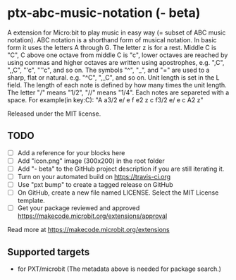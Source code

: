 # ptx-abc-music-notation (- beta)

A extension for Micro:bit to play music in easy way (= subset of ABC music notation).
ABC notation is a shorthand form of musical notation. In basic form it uses the letters A through G. The letter z is for a rest. Middle C is "C", C above one octave from middle C is "c", lower octaves are reached by using commas and higher octaves are written using apostrophes, e.g. ",C",  ",,C", "'c", "''c", and so on. The symbols "^", "_", and "=" are used to a sharp, flat or natural. e.g. "^C", ",_C", and so on. Unit length is set in the L field. The length of each note is defined by how many times the unit length. The letter "/" means "1/2", "//" means "1/4". Each notes are separeted with a space. 
For example(in key:C):
"A a3/2 e/ e f e2 z c f3/2 e/ e c A2 z"


Released under the MIT license.


## TODO

- [ ] Add a reference for your blocks here
- [ ] Add "icon.png" image (300x200) in the root folder
- [ ] Add "- beta" to the GitHub project description if you are still iterating it.
- [ ] Turn on your automated build on https://travis-ci.org
- [ ] Use "pxt bump" to create a tagged release on GitHub
- [ ] On GitHub, create a new file named LICENSE. Select the MIT License template.
- [ ] Get your package reviewed and approved https://makecode.microbit.org/extensions/approval

Read more at https://makecode.microbit.org/extensions

## Supported targets

* for PXT/microbit
(The metadata above is needed for package search.)
